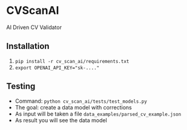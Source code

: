# CVScanAI
AI Driven CV Validator

## Installation

1. ```pip install -r cv_scan_ai/requirements.txt```
2. ```export OPENAI_API_KEY="sk-...."```

## Testing

   - Command: `python cv_scan_ai/tests/test_models.py `
   - The goal: create a data model with corrections
   - As input will be taken a file `data_examples/parsed_cv_example.json`
   - As result you will see the data model
